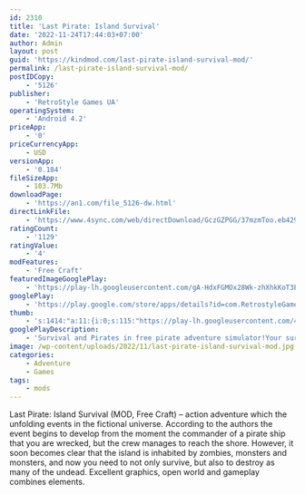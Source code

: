 ```yaml
---
id: 2310
title: 'Last Pirate: Island Survival'
date: '2022-11-24T17:44:03+07:00'
author: Admin
layout: post
guid: 'https://kindmod.com/last-pirate-island-survival-mod/'
permalink: /last-pirate-island-survival-mod/
postIDCopy:
    - '5126'
publisher:
    - 'RetroStyle Games UA'
operatingSystem:
    - 'Android 4.2'
priceApp:
    - '0'
priceCurrencyApp:
    - USD
versionApp:
    - '0.184'
fileSizeApp:
    - 103.7Mb
downloadPage:
    - 'https://an1.com/file_5126-dw.html'
directLinkFile:
    - 'https://www.4sync.com/web/directDownload/GczGZPGG/37mzmToo.eb429c541540a4e1b7735c58b72f7994'
ratingCount:
    - '1129'
ratingValue:
    - '4'
modFeatures:
    - 'Free Craft'
featuredImageGooglePlay:
    - 'https://play-lh.googleusercontent.com/gA-HdxFGMOx28Wk-zhXhkKoT3EN9PIsc2UYxCu1SX8PeFK8Aq5ngKjBWPxSi_C1ma5Y'
googlePlay:
    - 'https://play.google.com/store/apps/details?id=com.RetrostyleGames.LastPirate.deadthieves'
thumb:
    - 's:1414:"a:11:{i:0;s:115:"https://play-lh.googleusercontent.com/4yvCwwj1L7RrZ5akaz-GwidmMNGw6J70E1qy3eVOjJnPFIletyGbC5aRZ81A67Rg_X8=w526-h296";i:1;s:114:"https://play-lh.googleusercontent.com/M9yHHjvLMSTU5iCeA9KPrfKaL20x0MfrDshOLHftrnga9hF0kEMetuo8SpttksePhw=w526-h296";i:2;s:115:"https://play-lh.googleusercontent.com/xsMo30NmHR12roAWzkbiBwkiz0rLDONVxerhmNURhHbBFqmlvUVi4P7-5Bct8oyj8Lc=w526-h296";i:3;s:114:"https://play-lh.googleusercontent.com/lwhDxyMhoQqABXjhipFPThK2GyA1g1NwLLqo2Jg3_bAgwO-fUqapvU-636gzAq5ugg=w526-h296";i:4;s:115:"https://play-lh.googleusercontent.com/4LDopLnexE-U3KhQ2JoJU_awRTNcEX-GI7gc4NelHW0Rzht7EDUss5bu0eMWer7AgVk=w526-h296";i:5;s:115:"https://play-lh.googleusercontent.com/CUswhs5SS3sXo9wQICMxrCHsj5TPYt2ukz6LYQ59Zj5suFGImJvjapopNhDJtPQeItQ=w526-h296";i:6;s:115:"https://play-lh.googleusercontent.com/poQTRkrATXHlDf5DN-zam6kKPz4k_WDKbFHmFVjiZ-9jzEL6iGXNuqqxx7oh1sPI1_Q=w526-h296";i:7;s:115:"https://play-lh.googleusercontent.com/XXKZVgGUVzt7CK8n8gbMmu_RbuVM06XTmuM_Y1-OBoUbyuZ2AqbL26mbAXobAqdoSvQ=w526-h296";i:8;s:115:"https://play-lh.googleusercontent.com/YJMYFSb8yQ-TKjeI2_9GyxlREQ1-R4i7902tL3l7eDdHKxWwluM08Ae9wGgF2nrQICY=w526-h296";i:9;s:116:"https://play-lh.googleusercontent.com/KmSQ-LEjamRZ-F3auUoG196rlOzUqybJj8fgDhsiM9pTurdTsLdtnX479FnjqIivedBl=w526-h296";i:10;s:114:"https://play-lh.googleusercontent.com/gMGxsbK2G44xKeehD5HfENmgSHh-Eu1VUxIQl4rADIEDyDUAiwj1QQVqOfNFOfyVvA=w526-h296";}";'
googlePlayDescription:
    - 'Survival and Pirates in free pirate adventure simulator!Your survival started on the lost island. Be aware of dangerous creatures from afterlife, sea monsters like kraken, godzilla.Want to survive? Build a raft and go fishing. Make ark to protect yourself from godzilla, bears and afterlife zombies. See if your crew survived plague!.'
image: /wp-content/uploads/2022/11/last-pirate-island-survival-mod.jpg
categories:
    - Adventure
    - Games
tags:
    - mods
---
```


Last Pirate: Island Survival (MOD, Free Craft) – action adventure which the unfolding events in the fictional universe. According to the authors the event begins to develop from the moment the commander of a pirate ship that you are wrecked, but the crew manages to reach the shore. However, it soon becomes clear that the island is inhabited by zombies, monsters and monsters, and now you need to not only survive, but also to destroy as many of the undead. Excellent graphics, open world and gameplay combines elements.